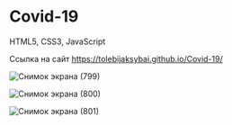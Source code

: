 # Covid-19
HTML5, CSS3, JavaScript

Ссылка на сайт https://tolebijaksybai.github.io/Covid-19/

![Снимок экрана (799)](https://user-images.githubusercontent.com/52714747/105426360-311f5c80-5c75-11eb-87e0-d79c6dd7ccb0.png)

![Снимок экрана (800)](https://user-images.githubusercontent.com/52714747/105426365-32508980-5c75-11eb-9acd-a79d56694752.png)

![Снимок экрана (801)](https://user-images.githubusercontent.com/52714747/105426366-32e92000-5c75-11eb-8f41-f312546437ae.png)


